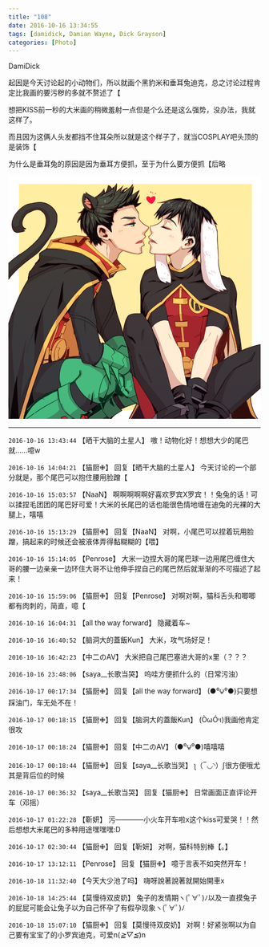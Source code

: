 ```yaml
---
title: "108"
date: 2016-10-16 13:34:55
tags: [damidick, Damian Wayne, Dick Grayson]
categories: [Photo]
---
```


<p>DamiDick</p> 
<p>起因是今天讨论起的小动物们，所以就画个黑豹米和垂耳兔迪克，总之讨论过程肯定比我画的要污秽的多就不赘述了【</p> 
<p>想把KISS前一秒的大米画的稍微羞射一点但是个么还是这么强势，没办法，我就这样了。</p> 
<p>而且因为这俩人头发都挡不住耳朵所以就是这个样子了，就当COSPLAY吧头顶的是装饰【</p> 
<p>为什么是垂耳兔的原因是因为垂耳方便抓，至于为什么要方便抓【后略</p>

![](https://raw.githubusercontent.com/alicewish/meowchain247/master/img_cVZNdzJtQk9JV2VXV0xoam5nRlJpVkVHSHF5aFZwSnE4eFJFazM2cG5TYlpwV0JsSy96N3h3PT0.jpg)

---

`2016-10-16 13:43:44` 【晒干大脑的土星人】 嗷！动物化好！想想大少的尾巴就……噫w

`2016-10-16 14:04:21` 【猫厨✙】 回复【晒干大脑的土星人】 今天讨论的一个部分就是，那个尾巴可以抱住腰用脸蹭【

`2016-10-16 15:03:57` 【NaaN】 啊啊啊啊啊好喜欢罗宾X罗宾！！兔兔的话！可以揉捏毛团团的尾巴好可爱！大米的长尾巴的话也能很色情地缠在迪兔的光裸的大腿上，嘻嘻

`2016-10-16 15:13:29` 【猫厨✙】 回复【NaaN】 对啊，小尾巴可以捏着玩用脸蹭，搞起来的时候还会被液体弄得黏糊糊的【喂】

`2016-10-16 15:14:05` 【Penrose】 大米一边捏大哥的尾巴球一边用尾巴缠住大哥的腰一边亲亲一边环住大哥不让他伸手捏自己的尾巴然后就渐渐的不可描述了起来！

`2016-10-16 15:59:06` 【猫厨✙】 回复【Penrose】 对啊对啊，猫科舌头和唧唧都有肉刺的，简直，噫【

`2016-10-16 16:04:31` 【all the way forward】 隐藏着车~

`2016-10-16 16:40:52` 【脑洞大的蓋飯Kun】 大米，攻气场好足！

`2016-10-16 16:42:23` 【中二のAV】 大米把自己尾巴塞进大哥的x里（？？？

`2016-10-16 23:48:06` 【saya\_\_长歌当哭】 呜哇方便抓什么的（日常污浊）

`2016-10-17 00:17:34` 【猫厨✙】 回复【all the way forward】 (●⁰౪⁰●)只要想踩油门，车无处不在！

`2016-10-17 00:18:15` 【猫厨✙】 回复【脑洞大的蓋飯Kun】 (ÒωÓױ)我画他肯定很攻

`2016-10-17 00:18:24` 【猫厨✙】 回复【中二のAV】 (●⁰౪⁰●)嘻嘻嘻

`2016-10-17 00:18:44` 【猫厨✙】 回复【saya\_\_长歌当哭】 ʅ（‾◡◝）ʃ很方便哦尤其是背后位的时候

`2016-10-17 00:36:32` 【saya\_\_长歌当哭】 回复【猫厨✙】 日常画面正直评论开车（邓摇）

`2016-10-17 01:22:28` 【靳妍】 污————小火车开车啦x这个kiss可爱哭！！然后想想大米尾巴的多种用途嘿嘿嘿:D

`2016-10-17 02:30:44` 【猫厨✙】 回复【靳妍】 对啊，猫科特别棒【。】

`2016-10-17 13:12:11` 【Penrose】 回复【猫厨✙】 噫于言表不如突然开车！

`2016-10-18 11:32:40` 【今天大少池了吗】 嗨呀說著說著就開始開車x

`2016-10-18 14:25:44` 【莫慢待双皮奶】 兔子的发情期ヽ(ﾟ∀ﾟ)ﾉ以及一直摸兔子的屁屁可能会让兔子以为自己怀孕了有假孕现象ヽ(ﾟ∀ﾟ)ﾉ

`2016-10-18 15:07:10` 【猫厨✙】 回复【莫慢待双皮奶】 对啊！好紧张啊以为自己要有宝宝了的小罗宾迪克，可爱n(*≧▽≦*)n 
